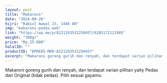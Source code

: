 ```yaml
---
layout: post
title: "Makaroni"
date: "2024-09-26"
hijri: "Rabiul Awwal 23, 1446 AH"
img: "makaroni-pedas.web"
link: "https://wa.me/p/8221293531250457/6285172211985"
weight: "300gr"
price: "Rp.25.000"
halalID: ""
productID: "DPRE85-MKR-8221293531250457"
excerpt: "Makaroni goreng gurih dan renyah, dan terdapat varian pilihan yaity Pedas dan Original (tidak pedas)."
---
```


Makaroni goreng gurih dan renyah, dan terdapat varian pilihan yaity Pedas dan Original (tidak pedas). Pilih sesuai gayamu. 
